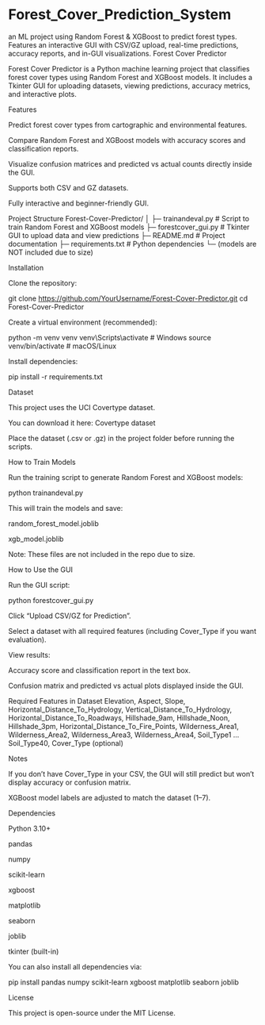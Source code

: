 # Forest_Cover_Prediction_System
an ML project using Random Forest &amp; XGBoost to predict forest types. Features an interactive GUI with CSV/GZ upload, real-time predictions, accuracy reports, and in-GUI visualizations.
Forest Cover Predictor

Forest Cover Predictor is a Python machine learning project that classifies forest cover types using Random Forest and XGBoost models. It includes a Tkinter GUI for uploading datasets, viewing predictions, accuracy metrics, and interactive plots.

Features

Predict forest cover types from cartographic and environmental features.

Compare Random Forest and XGBoost models with accuracy scores and classification reports.

Visualize confusion matrices and predicted vs actual counts directly inside the GUI.

Supports both CSV and GZ datasets.

Fully interactive and beginner-friendly GUI.

Project Structure
Forest-Cover-Predictor/
│
├─ trainandeval.py          # Script to train Random Forest and XGBoost models
├─ forestcover_gui.py       # Tkinter GUI to upload data and view predictions
├─ README.md                # Project documentation
├─ requirements.txt         # Python dependencies
└─ (models are NOT included due to size)

Installation

Clone the repository:

git clone https://github.com/YourUsername/Forest-Cover-Predictor.git
cd Forest-Cover-Predictor


Create a virtual environment (recommended):

python -m venv venv
venv\Scripts\activate   # Windows
source venv/bin/activate # macOS/Linux


Install dependencies:

pip install -r requirements.txt

Dataset

This project uses the UCI Covertype dataset.

You can download it here: Covertype dataset

Place the dataset (.csv or .gz) in the project folder before running the scripts.

How to Train Models

Run the training script to generate Random Forest and XGBoost models:

python trainandeval.py


This will train the models and save:

random_forest_model.joblib

xgb_model.joblib

Note: These files are not included in the repo due to size.

How to Use the GUI

Run the GUI script:

python forestcover_gui.py


Click “Upload CSV/GZ for Prediction”.

Select a dataset with all required features (including Cover_Type if you want evaluation).

View results:

Accuracy score and classification report in the text box.

Confusion matrix and predicted vs actual plots displayed inside the GUI.

Required Features in Dataset
Elevation, Aspect, Slope, Horizontal_Distance_To_Hydrology, Vertical_Distance_To_Hydrology,
Horizontal_Distance_To_Roadways, Hillshade_9am, Hillshade_Noon, Hillshade_3pm,
Horizontal_Distance_To_Fire_Points, Wilderness_Area1, Wilderness_Area2, Wilderness_Area3, Wilderness_Area4,
Soil_Type1 ... Soil_Type40, Cover_Type (optional)

Notes

If you don’t have Cover_Type in your CSV, the GUI will still predict but won’t display accuracy or confusion matrix.

XGBoost model labels are adjusted to match the dataset (1–7).

Dependencies

Python 3.10+

pandas

numpy

scikit-learn

xgboost

matplotlib

seaborn

joblib

tkinter (built-in)

You can also install all dependencies via:

pip install pandas numpy scikit-learn xgboost matplotlib seaborn joblib

License

This project is open-source under the MIT License.
